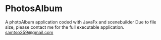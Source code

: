 # PhotosAlbum
A photoAlbum application coded with JavaFx and scenebuilder
Due to file size, please contact me for the full executable application. samtso359@gmail.com
